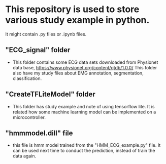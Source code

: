 # This repository is used to store various study example in python. 

It might contain .py files or .ipynb files. 

## "ECG_signal" folder
* This folder contains some ECG data sets downloaded from Physionet data base, https://www.physionet.org/content/qtdb/1.0.0/
  This folder also have my study files about EMG annotation, segmentation, classification. 
 
## "CreateTFLiteModel" folder
* This folder has study example and note of using tensorflow lite. It is related how some machine learning model can be implemented on a microcontroller. 
 
 
## "hmmmodel.dill" file 
* this file is hmm model trained from the "HMM_ECG_example.py" file. It can be used next time to conduct the prediction, instead of train the data again. 